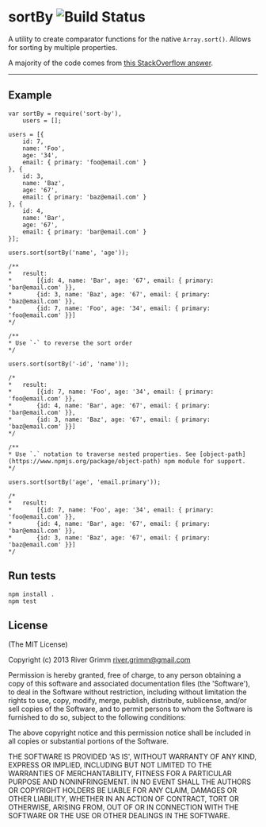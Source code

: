 sortBy ![Build Status](https://travis-ci.org/staygrimm/sort-by.svg?branch=master)
=====================


A utility to create comparator functions for the native `Array.sort()`.  Allows for sorting by multiple properties.

A majority of the code comes from [this StackOverflow answer][1].

----------


Example
---------

    var sortBy = require('sort-by'),
        users = [];
        
    users = [{
        id: 7,
        name: 'Foo',
        age: '34',
        email: { primary: 'foo@email.com' }
    }, {
        id: 3,
        name: 'Baz',
        age: '67',
        email: { primary: 'baz@email.com' }
    }, {
        id: 4,
        name: 'Bar',
        age: '67',
        email: { primary: 'bar@email.com' }
    }];
    
    users.sort(sortBy('name', 'age'));
    
    /**
    *   result: 
    *       [{id: 4, name: 'Bar', age: '67', email: { primary: 'bar@email.com' }},
    *       {id: 3, name: 'Baz', age: '67', email: { primary: 'baz@email.com' }},
    *       {id: 7, name: 'Foo', age: '34', email: { primary: 'foo@email.com' }}]
    */
    
    /**
    * Use `-` to reverse the sort order
    */
    
    users.sort(sortBy('-id', 'name'));
    
    /*
    *   result: 
    *       [{id: 7, name: 'Foo', age: '34', email: { primary: 'foo@email.com' }},
    *       {id: 4, name: 'Bar', age: '67', email: { primary: 'bar@email.com' }},
    *       {id: 3, name: 'Baz', age: '67', email: { primary: 'baz@email.com' }}]
    */

    /**
    * Use `.` notation to traverse nested properties. See [object-path](https://www.npmjs.org/package/object-path) npm module for support.
    */
    
    users.sort(sortBy('age', 'email.primary'));
    
    /*
    *   result: 
    *       [{id: 7, name: 'Foo', age: '34', email: { primary: 'foo@email.com' }},
    *       {id: 4, name: 'Bar', age: '67', email: { primary: 'bar@email.com' }},
    *       {id: 3, name: 'Baz', age: '67', email: { primary: 'baz@email.com' }}]
    */

Run tests
---
    npm install .
    npm test

License
---
(The MIT License)

Copyright (c) 2013 River Grimm river.grimm@gmail.com

Permission is hereby granted, free of charge, to any person obtaining a copy of this software and associated documentation files (the 'Software'), to deal in the Software without restriction, including without limitation the rights to use, copy, modify, merge, publish, distribute, sublicense, and/or sell copies of the Software, and to permit persons to whom the Software is furnished to do so, subject to the following conditions:

The above copyright notice and this permission notice shall be included in all copies or substantial portions of the Software.

THE SOFTWARE IS PROVIDED 'AS IS', WITHOUT WARRANTY OF ANY KIND, EXPRESS OR IMPLIED, INCLUDING BUT NOT LIMITED TO THE WARRANTIES OF MERCHANTABILITY, FITNESS FOR A PARTICULAR PURPOSE AND NONINFRINGEMENT. IN NO EVENT SHALL THE AUTHORS OR COPYRIGHT HOLDERS BE LIABLE FOR ANY CLAIM, DAMAGES OR OTHER LIABILITY, WHETHER IN AN ACTION OF CONTRACT, TORT OR OTHERWISE, ARISING FROM, OUT OF OR IN CONNECTION WITH THE SOFTWARE OR THE USE OR OTHER DEALINGS IN THE SOFTWARE.


  [1]: http://stackoverflow.com/a/4760279
